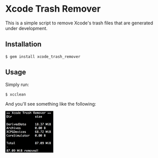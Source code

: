 # Xcode Trash Remover

This is a simple script to remove Xcode's trash files that are generated under development.

## Installation

    $ gem install xcode_trash_remover

## Usage

Simply run:

    $ xcclean

And you'll see something like the following:

<img src = https://raw.githubusercontent.com/FrankKair/xcode-trash-remover/master/assets/output.png width="30%" height="30%"/>
